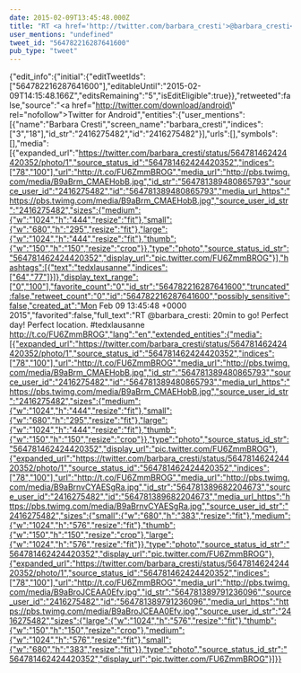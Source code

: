 ```yaml
---
date: 2015-02-09T13:45:48.000Z
title: "RT <a href='http://twitter.com/barbara_cresti'>@barbara_cresti</a>: 20min to go! Perfect day! Perfect location. #tedxlausanne http://t.co/FU6ZmmBROG″"
user_mentions: "undefined"
tweet_id: "564782216287641600"
pub_type: "tweet"
---
```

{"edit_info":{"initial":{"editTweetIds":["564782216287641600"],"editableUntil":"2015-02-09T14:15:48.166Z","editsRemaining":"5","isEditEligible":true}},"retweeted":false,"source":"<a href=\"http://twitter.com/download/android\" rel=\"nofollow\">Twitter for Android</a>","entities":{"user_mentions":[{"name":"Barbara Cresti","screen_name":"barbara_cresti","indices":["3","18"],"id_str":"2416275482","id":"2416275482"}],"urls":[],"symbols":[],"media":[{"expanded_url":"https://twitter.com/barbara_cresti/status/564781462424420352/photo/1","source_status_id":"564781462424420352","indices":["78","100"],"url":"http://t.co/FU6ZmmBROG","media_url":"http://pbs.twimg.com/media/B9aBrm_CMAEHobB.jpg","id_str":"564781389480865793","source_user_id":"2416275482","id":"564781389480865793","media_url_https":"https://pbs.twimg.com/media/B9aBrm_CMAEHobB.jpg","source_user_id_str":"2416275482","sizes":{"medium":{"w":"1024","h":"444","resize":"fit"},"small":{"w":"680","h":"295","resize":"fit"},"large":{"w":"1024","h":"444","resize":"fit"},"thumb":{"w":"150","h":"150","resize":"crop"}},"type":"photo","source_status_id_str":"564781462424420352","display_url":"pic.twitter.com/FU6ZmmBROG"}],"hashtags":[{"text":"tedxlausanne","indices":["64","77"]}]},"display_text_range":["0","100"],"favorite_count":"0","id_str":"564782216287641600","truncated":false,"retweet_count":"0","id":"564782216287641600","possibly_sensitive":false,"created_at":"Mon Feb 09 13:45:48 +0000 2015","favorited":false,"full_text":"RT @barbara_cresti: 20min to go! Perfect day! Perfect location. #tedxlausanne http://t.co/FU6ZmmBROG","lang":"en","extended_entities":{"media":[{"expanded_url":"https://twitter.com/barbara_cresti/status/564781462424420352/photo/1","source_status_id":"564781462424420352","indices":["78","100"],"url":"http://t.co/FU6ZmmBROG","media_url":"http://pbs.twimg.com/media/B9aBrm_CMAEHobB.jpg","id_str":"564781389480865793","source_user_id":"2416275482","id":"564781389480865793","media_url_https":"https://pbs.twimg.com/media/B9aBrm_CMAEHobB.jpg","source_user_id_str":"2416275482","sizes":{"medium":{"w":"1024","h":"444","resize":"fit"},"small":{"w":"680","h":"295","resize":"fit"},"large":{"w":"1024","h":"444","resize":"fit"},"thumb":{"w":"150","h":"150","resize":"crop"}},"type":"photo","source_status_id_str":"564781462424420352","display_url":"pic.twitter.com/FU6ZmmBROG"},{"expanded_url":"https://twitter.com/barbara_cresti/status/564781462424420352/photo/1","source_status_id":"564781462424420352","indices":["78","100"],"url":"http://t.co/FU6ZmmBROG","media_url":"http://pbs.twimg.com/media/B9aBrnvCYAESgRa.jpg","id_str":"564781389682204673","source_user_id":"2416275482","id":"564781389682204673","media_url_https":"https://pbs.twimg.com/media/B9aBrnvCYAESgRa.jpg","source_user_id_str":"2416275482","sizes":{"small":{"w":"680","h":"383","resize":"fit"},"medium":{"w":"1024","h":"576","resize":"fit"},"thumb":{"w":"150","h":"150","resize":"crop"},"large":{"w":"1024","h":"576","resize":"fit"}},"type":"photo","source_status_id_str":"564781462424420352","display_url":"pic.twitter.com/FU6ZmmBROG"},{"expanded_url":"https://twitter.com/barbara_cresti/status/564781462424420352/photo/1","source_status_id":"564781462424420352","indices":["78","100"],"url":"http://t.co/FU6ZmmBROG","media_url":"http://pbs.twimg.com/media/B9aBroJCEAA0Efv.jpg","id_str":"564781389791236096","source_user_id":"2416275482","id":"564781389791236096","media_url_https":"https://pbs.twimg.com/media/B9aBroJCEAA0Efv.jpg","source_user_id_str":"2416275482","sizes":{"large":{"w":"1024","h":"576","resize":"fit"},"thumb":{"w":"150","h":"150","resize":"crop"},"medium":{"w":"1024","h":"576","resize":"fit"},"small":{"w":"680","h":"383","resize":"fit"}},"type":"photo","source_status_id_str":"564781462424420352","display_url":"pic.twitter.com/FU6ZmmBROG"}]}}
